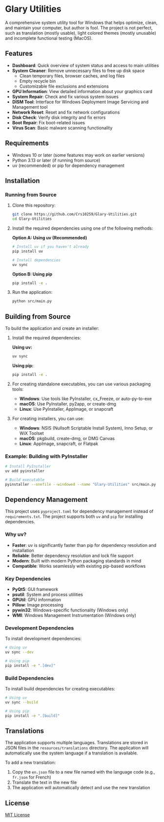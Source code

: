 # Glary Utilities

A comprehensive system utility tool for Windows that helps optimize, clean, and maintain your computer, but author is fool.
The project is not perfect, such as translation (mostly usable), light colored themes (mostly unusable) and incomplete functional testing (MacOS).

## Features

- **Dashboard**: Quick overview of system status and access to main utilities
- **System Cleaner**: Remove unnecessary files to free up disk space
  - Clean temporary files, browser caches, and log files
  - Empty recycle bin
  - Customizable file exclusions and extensions
- **GPU Information**: View detailed information about your graphics card
- **System Repair**: Check and fix various system issues
- **DISM Tool**: Interface for Windows Deployment Image Servicing and Management tool
- **Network Reset**: Reset and fix network configurations
- **Disk Check**: Verify disk integrity and fix errors
- **Boot Repair**: Fix boot-related issues 
- **Virus Scan**: Basic malware scanning functionality

## Requirements

- Windows 10 or later (some features may work on earlier versions)
- Python 3.13 or later (if running from source)
- uv (recommended) or pip for dependency management

## Installation

### Running from Source

1. Clone this repository:
   ```bash
   git clone https://github.com/Crs10259/Glary-Utilities.git
   cd Glary-Utilities
   ```

2. Install the required dependencies using one of the following methods:

   **Option A: Using uv (Recommended)**
   ```bash
   # Install uv if you haven't already
   pip install uv
   
   # Install dependencies
   uv sync
   ```

   **Option B: Using pip**
   ```bash
   pip install -e .
   ```

3. Run the application:
   ```bash
   python src/main.py
   ```

## Building from Source

To build the application and create an installer:

1. Install the required dependencies:

   **Using uv:**
   ```bash
   uv sync
   ```

   **Using pip:**
   ```bash
   pip install -e .
   ```

2. For creating standalone executables, you can use various packaging tools:
   - **Windows**: Use tools like PyInstaller, cx_Freeze, or auto-py-to-exe
   - **macOS**: Use PyInstaller, py2app, or create-dmg
   - **Linux**: Use PyInstaller, AppImage, or snapcraft

3. For creating installers, you can use:
   - **Windows**: NSIS (Nullsoft Scriptable Install System), Inno Setup, or WiX Toolset
   - **macOS**: pkgbuild, create-dmg, or DMG Canvas
   - **Linux**: AppImage, snapcraft, or Flatpak

### Example: Building with PyInstaller

```bash
# Install PyInstaller
uv add pyinstaller

# Build executable
pyinstaller --onefile --windowed --name "Glary-Utilities" src/main.py
```

## Dependency Management

This project uses `pyproject.toml` for dependency management instead of `requirements.txt`. The project supports both `uv` and `pip` for installing dependencies.

### Why uv?

- **Faster**: uv is significantly faster than pip for dependency resolution and installation
- **Reliable**: Better dependency resolution and lock file support
- **Modern**: Built with modern Python packaging standards in mind
- **Compatible**: Works seamlessly with existing pip-based workflows

### Key Dependencies

- **PyQt5**: GUI framework
- **psutil**: System and process utilities
- **GPUtil**: GPU information
- **Pillow**: Image processing
- **pywin32**: Windows-specific functionality (Windows only)
- **WMI**: Windows Management Instrumentation (Windows only)

### Development Dependencies

To install development dependencies:

```bash
# Using uv
uv sync --dev

# Using pip
pip install -e ".[dev]"
```

### Build Dependencies

To install build dependencies for creating executables:

```bash
# Using uv
uv sync --build

# Using pip
pip install -e ".[build]"
```

## Translations

The application supports multiple languages. Translations are stored in JSON files in the `resources/translations` directory. The application will automatically use the system language if a translation is available.

To add a new translation:
1. Copy the `en.json` file to a new file named with the language code (e.g., `fr.json` for French)
2. Translate the text in the new file
3. The application will automatically detect and use the new translation

## License

[MIT License](LICENSE)

